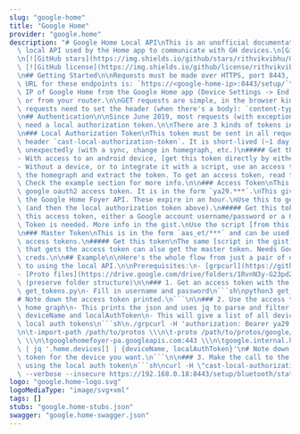 ```yaml
---
slug: "google-home"
title: "Google Home"
provider: "google.home"
description: "# Google Home Local API\nThis is an unofficial documentation of the\
  \ local API used by the Home app to communicate with GH devices.\n[GitHub Repo](https://github.com/rithvikvibhu/GHLocalApi)\n\
  \n[![GitHub stars](https://img.shields.io/github/stars/rithvikvibhu/GHLocalApi)](https://github.com/rithvikvibhu/GHLocalApi/stargazers)\
  \ [![GitHub license](https://img.shields.io/github/license/rithvikvibhu/GHLocalApi)](https://github.com/rithvikvibhu/GHLocalApi/blob/master/LICENSE.md)\n\
  \n## Getting Started\n\nRequests must be made over HTTPS, port 8443, so the base\
  \ URL for these endpoints is: `https://<google-home-ip>:8443/setup/`\n\nGet the\
  \ IP of Google Home from the Google Home app (Device Settings -> End of the list)\
  \ or from your router.\n\nGET requests are simple, in the browser kind.  \nPOST\
  \ requests need to set the header (when there's a body): `content-type: application/json`\n\
  \n## Authentication\n\nSince June 2019, most requests (with exceptions like `/setup/eureka_info`)\
  \ need a local authorization token.\n\nThere are 3 kinds of tokens involved here:\n\
  \n### Local Authorization Token\nThis token must be sent in all requests in the\
  \ header `cast-local-authorization-token`. It is short-lived (~1 day) and may change\
  \ unexpectedly (with a sync, change in homegraph, etc.)\n##### Get this token\n\
  - With access to an android device, [get this token directly by either method](https://gist.github.com/rithvikvibhu/1a0f4937af957ef6a78453e3be482c1f).\n\
  - Without a device, or to integrate it with a script, use an access token to get\
  \ the homegraph and extract the token. To get an access token, read the next section.\
  \ Check the example section for more info.\n\n### Access Token\nThis is a standard\
  \ google oauth2 access token. It is in the form `ya29.***`.\nThis gives access to\
  \ the Google Home Foyer API. These expire in an hour.\nUse this to get the homegraph\
  \ (and then the local authorization token above).\n##### Get this token\nTo get\
  \ this access token, either a Google account username/password or a Google Master\
  \ Token is needed. More info in the gist.\nUse the script [from this gist](https://gist.github.com/rithvikvibhu/952f83ea656c6782fbd0f1645059055d).\n\
  \n### Master Token\nThis is in the form `aas_et/***` and can be used to request\
  \ access tokens.\n##### Get this token\nThe same [script in the gist](https://gist.github.com/rithvikvibhu/952f83ea656c6782fbd0f1645059055d)\
  \ that gets the access token can also get the master token. Needs Google account\
  \ creds.\n\n## Example\n\nHere's the whole flow from just a pair of username/password\
  \ to using the local API.\n\nPrerequisites:\n- [grpcurl](https://github.com/fullstorydev/grpcurl)\n\
  - [Proto files](https://drive.google.com/drive/folders/1RvnN3y-G23pd2SWHmfV_7sef8QU5GNF4?usp=sharing)\
  \ (preserve folder structure)\n\n### 1. Get an access token with the script\n- Download\
  \ get_tokens.py\n- Fill in username and password\n```sh\npython3 get_tokens.py\n\
  # Note down the access token printed.\n```\n\n### 2. Use the access token and get\
  \ home graph\n- This prints the json and uses jq to parse and filter out the fields\
  \ deviceName and localAuthToken\n- This will give a list of all devices and their\
  \ local auth tokens\n```sh\n./grpcurl -H 'authorization: Bearer ya29.a0Af****' \\\
  \n\t-import-path /path/to/protos \\\n\t-proto /path/to/protos/google/internal/home/foyer/v1.proto\
  \ \\\n\tgooglehomefoyer-pa.googleapis.com:443 \\\n\tgoogle.internal.home.foyer.v1.StructuresService/GetHomeGraph\
  \ | jq '.home.devices[] | {deviceName, localAuthToken}'\n# Note down the local auth\
  \ token for the device you want.\n```\n\n### 3. Make the call to the local device\
  \ using the local auth token\n```sh\ncurl -H \"cast-local-authorization-token: LOCAL_AUTH_TOKEN\"\
  \ --verbose --insecure https://192.168.0.18:8443/setup/bluetooth/status\n```"
logo: "google.home-logo.svg"
logoMediaType: "image/svg+xml"
tags: []
stubs: "google.home-stubs.json"
swagger: "google.home-swagger.json"
---
```

